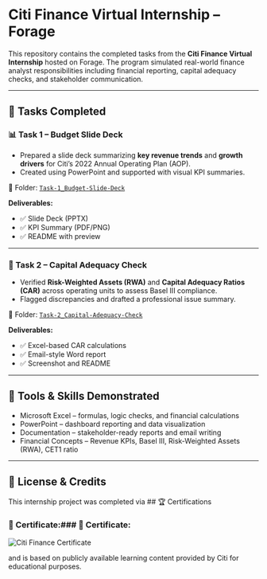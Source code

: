 # Citi Finance Virtual Internship – Forage

This repository contains the completed tasks from the **Citi Finance Virtual Internship** hosted on Forage. The program simulated real-world finance analyst responsibilities including financial reporting, capital adequacy checks, and stakeholder communication.

---

## 📂 Tasks Completed

### 📊 Task 1 – Budget Slide Deck
- Prepared a slide deck summarizing **key revenue trends** and **growth drivers** for Citi’s 2022 Annual Operating Plan (AOP).
- Created using PowerPoint and supported with visual KPI summaries.

📁 Folder: [`Task-1_Budget-Slide-Deck`](./Task-1_Budget-Slide-Deck)

**Deliverables:**
- ✅ Slide Deck (PPTX)
- ✅ KPI Summary (PDF/PNG)
- ✅ README with preview

---

### 🏦 Task 2 – Capital Adequacy Check
- Verified **Risk-Weighted Assets (RWA)** and **Capital Adequacy Ratios (CAR)** across operating units to assess Basel III compliance.
- Flagged discrepancies and drafted a professional issue summary.

📁 Folder: [`Task-2_Capital-Adequacy-Check`](./Task-2_Capital-Adequacy-Check)

**Deliverables:**
- ✅ Excel-based CAR calculations
- ✅ Email-style Word report
- ✅ Screenshot and README

---

## 🔧 Tools & Skills Demonstrated
- Microsoft Excel – formulas, logic checks, and financial calculations  
- PowerPoint – dashboard reporting and data visualization  
- Documentation – stakeholder-ready reports and email writing  
- Financial Concepts – Revenue KPIs, Basel III, Risk-Weighted Assets (RWA), CET1 ratio

---

## 🧾 License & Credits
This internship project was completed via ## 🏆 Certifications

### 🏅 Certificate:### 🏅 Certificate:
![Citi Finance Certificate](citi-finance-virtual-internship/Certifications/Citi_Finance_Certificate.png)

 and is based on publicly available learning content provided by Citi for educational purposes.

